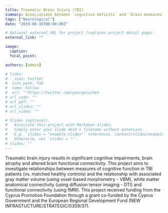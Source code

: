 ```yaml
---
title: Traumatic Brain Injury (TBI)
summary: Associations between `cognitive deficits` and `brain measures` in `TBI patients`.
tags: ["Neurological"]
date: "2019-08-16T00:00:00Z"

# Optional external URL for project (replaces project detail page).
external_link: ""

image:
  caption: 
  focal_point: 

authors: [admin]

# links:
# - icon: twitter
#  icon_pack: fab
#  name: Follow
#  url: ""https://twitter.com/georgecushen
# url_code: ""
# url_pdf: ""
# url_slides: ""
# url_video: ""

# Slides (optional).
#   Associate this project with Markdown slides.
#   Simply enter your slide deck's filename without extension.
#   E.g. `slides = "example-slides"` references `content/slides/example-slides.md`.
#   Otherwise, set `slides = ""`.
# slides: ""
---
```


Traumatic brain injury results in significant cognitive impairments, brain atrophy and altered brain functional connectivity. This project aims to investigate relationships between measures of cognitive function in TBI patients (vs. matched healthy controls) and the relationship with associated gray matter volume (using voxel-based morphometry - VBM), white matter anatomical connectivity (using diffusion tensor imaging - DTI) and functional connectivity (using fMRI).
This project received funding from the Cyprus Promotion Foundation through a grant co-funded by the Cyprus Government and the European Regional Development Fund (NEW INFRASTUCTURE/STRATEGIC/0309/37).